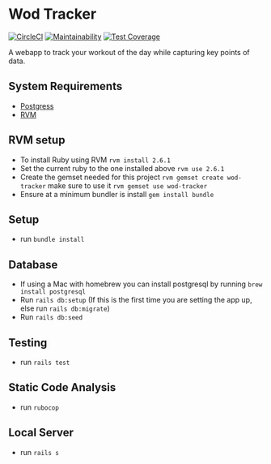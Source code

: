 Wod Tracker
===========
[![CircleCI](https://circleci.com/gh/Yanchek99/wod-tracker/tree/master.svg?style=svg)](https://circleci.com/gh/Yanchek99/wod-tracker/tree/master)
[![Maintainability](https://api.codeclimate.com/v1/badges/ae3a8c6f161636552525/maintainability)](https://codeclimate.com/github/Yanchek99/wod-tracker/maintainability)
[![Test Coverage](https://api.codeclimate.com/v1/badges/ae3a8c6f161636552525/test_coverage)](https://codeclimate.com/github/Yanchek99/wod-tracker/test_coverage)

A webapp to track your workout of the day while capturing key points of data.

## System Requirements
- [Postgress](https://www.postgresql.org)
- [RVM](https://rvm.io)

## RVM setup
- To install Ruby using RVM `rvm install 2.6.1`
- Set the current ruby to the one installed above `rvm use 2.6.1`
- Create the gemset needed for this project `rvm gemset create wod-tracker` make sure to use it `rvm gemset use wod-tracker`
- Ensure at a minimum bundler is install `gem install bundle`

## Setup
- run `bundle install`

## Database
- If using a Mac with homebrew you can install postgresql by running `brew install postgresql`
- Run `rails db:setup` (If this is the first time you are setting the app up, else run `rails db:migrate`)
- Run `rails db:seed`

## Testing
- run `rails test`

## Static Code Analysis
- run `rubocop`

## Local Server
- run `rails s`
